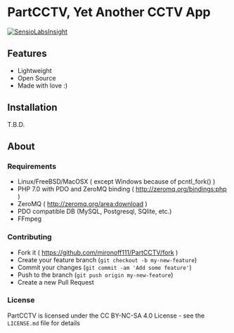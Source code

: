 PartCCTV, Yet Another CCTV App
==================

[![SensioLabsInsight](https://insight.sensiolabs.com/projects/6308734b-20af-4963-b73e-a1c860cfb595/mini.png)](https://insight.sensiolabs.com/projects/6308734b-20af-4963-b73e-a1c860cfb595)

## Features
  - Lightweight
  - Open Source
  - Made with love :)  

## Installation
T.B.D.

## About

### Requirements
  - Linux/FreeBSD/MacOSX ( except Windows because of pcntl_fork() )
  - PHP 7.0 with PDO and ZeroMQ binding ( http://zeromq.org/bindings:php )
  - ZeroMQ ( http://zeromq.org/area:download )
  - PDO compatible DB (MySQL, Postgresql, SQlite, etc.)
  - FFmpeg

### Contributing
  - Fork it ( https://github.com/mironoff111/PartCCTV/fork )
  - Create your feature branch (`git checkout -b my-new-feature`)
  - Commit your changes (`git commit -am 'Add some feature'`)
  - Push to the branch (`git push origin my-new-feature`)
  - Create a new Pull Request

### License

PartCCTV is licensed under the CC BY-NC-SA 4.0 License - see the `LICENSE.md` file for details
